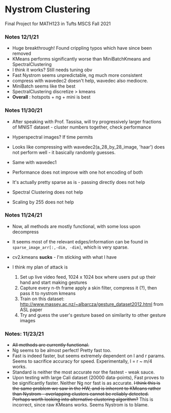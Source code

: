 # Nystrom Clustering
Final Project for MATH123 in Tufts MSCS Fall 2021

### Notes 12/1/21
* Huge breakthrough! Found crippling typos which have since been removed
* KMeans performs significantly worse than MiniBatchKmeans and SpectralClustering
* I think it works? Still needs tuning obv
* Fast Nystrom seems unpredictable, ng much more consistent
* compress with wavedec2 doesn't help, wavedec also mediocre. 
* MiniBatch seems like the best
* SpectralClustering discretize > kmeans
* **Overall** : hotspots + ng + mini is best
### Notes 11/30/21
* After speaking with Prof. Tassisa, will try progressively larger fractions
  of MNIST dataset - cluster numbers together, check performance
* Hyperspectral images? If time permits

* Looks like compressing with wavedec2(a_28_by_28_image, 'haar') does not perform well -
  it basically randomly guesses. 
* Same with wavedec1
* Performance does not improve with one hot encoding of both
* It's actually pretty sparse as is - passing directly does not help
* Spectral Clustering does not help
* Scaling by 255 does not help

### Notes 11/24/21
* Now, all methods are mostly functional, with some loss upon decompress
* It seems most of the relevant edges/information can be found in
  `sparse_image_arr[:,-dim, -dim]`, which is very sparse.
* cv2.kmeans **sucks** - I'm sticking with what I have

* I think my plan of attack is
    1. Set up live video feed, 1024 x 1024 box where users put up their
       hand and start making gestures
    2. Capture every n-th frame apply a skin filter, compress it (?), then  
       pass it to nystrom kmeans
    3. Train on this dataset: http://www.massey.ac.nz/~albarcza/gesture_dataset2012.html from ASL paper
    4. Try and guess the user's gesture based on similarity to
       other gesture images


### Notes: 11/23/21
* ~~All methods are currently functional.~~
* Ng seems to be almost perfect! Pretty fast too.
* Fast is indeed faster, but seems extremely dependent on l and r params.
  Seems to sacrifice accuracy for speed. Experimentally, l = r ~ m/4 works.
* Standard is neither the most accurate nor the fastest - weak sauce.
* Upon testing with large Cali dataset (20000 data-points), Fast proves
  to be significantly faster. Neither Ng nor fast is as accurate. ~~I think
  this is the same problem we saw in the HW, and is inherent to KMeans
  rather than Nystrom - overlapping clusters cannot be reliably detected.
  Perhaps worth looking into alternative clustering algorithm?~~
  This is incorrect, since raw KMeans works. Seems Nystrom is to blame.

